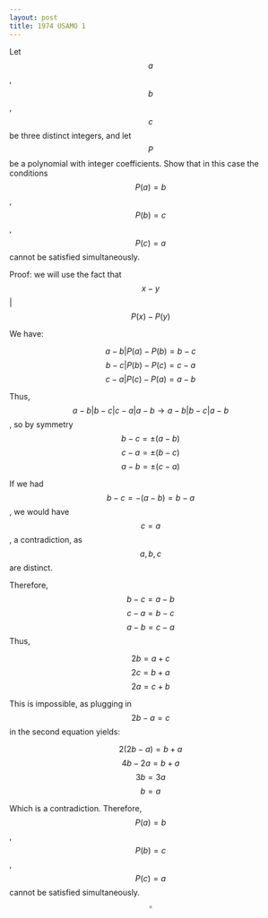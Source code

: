 ```yaml
---
layout: post
title: 1974 USAMO 1
---
```

Let $$a$$, $$b$$, $$c$$ be three distinct integers, and let $$P$$ be a polynomial with integer
coefficients. Show that in this case the conditions $$P(a) = b$$, $$P(b) = c$$, $$P(c) = a$$ cannot be satisfied simultaneously.

Proof: we will use the fact that $$x-y$$|$$P(x)-P(y)$$

We have:

$$ a-b|P(a)-P(b) = b-c $$
$$ b-c|P(b)-P(c) = c-a $$
$$ c-a|P(c)-P(a) = a-b $$

Thus, $$a-b|b-c|c-a|a-b \rightarrow a-b|b-c|a-b$$, so by symmetry
$$ b-c  = \pm(a-b) $$
$$ c-a =\pm(b-c) $$
$$ a-b = \pm(c-a) $$

If we had $$b-c=-(a-b)=b-a$$, we would have $$c=a$$, a contradiction, as $$a,b,c$$ are distinct.

Therefore,
$$ b-c = a-b $$
$$ c-a = b-c $$
$$ a-b = c-a $$
Thus,

$$ 2b = a+c $$
$$ 2c = b+a $$
$$ 2a = c+b $$

This is impossible, as plugging in $$2b-a=c$$ in the second equation yields:

$$ 2(2b-a)= b+a $$
$$ 4b-2a = b+a $$
$$ 3b = 3a $$
$$ b = a  $$

Which is a contradiction. Therefore,  $$P(a) = b$$, $$P(b) = c$$, $$P(c) = a$$ cannot be satisfied simultaneously. $$\square$$
